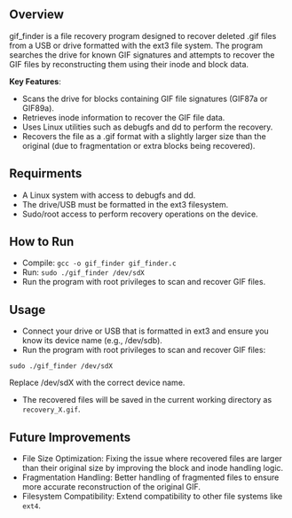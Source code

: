 ## Overview
gif_finder is a file recovery program designed to recover deleted .gif files from a USB or drive formatted with the ext3 file system. The program searches the drive for known GIF signatures and attempts to recover the GIF files by reconstructing them using their inode and block data.

**Key Features**:
 - Scans the drive for blocks containing GIF file signatures (GIF87a or GIF89a).
 - Retrieves inode information to recover the GIF file data.
 - Uses Linux utilities such as debugfs and dd to perform the recovery.
 - Recovers the file as a .gif format with a slightly larger size than the original (due to fragmentation or extra blocks being recovered).

## Requirments
 - A Linux system with access to debugfs and dd.
 - The drive/USB must be formatted in the ext3 filesystem.
 - Sudo/root access to perform recovery operations on the device.

## How to Run
 - Compile: `gcc -o gif_finder gif_finder.c`
 - Run: `sudo ./gif_finder /dev/sdX`
 - Run the program with root privileges to scan and recover GIF files.

## Usage
- Connect your drive or USB that is formatted in ext3 and ensure you know its device name (e.g., /dev/sdb).
- Run the program with root privileges to scan and recover GIF files:
```
sudo ./gif_finder /dev/sdX
```
 Replace /dev/sdX with the correct device name.
 - The recovered files will be saved in the current working directory as `recovery_X.gif`.

## Future Improvements
 - File Size Optimization: Fixing the issue where recovered files are larger than their original size by improving the block and inode handling logic.
 - Fragmentation Handling: Better handling of fragmented files to ensure more accurate reconstruction of the original GIF.
 - Filesystem Compatibility: Extend compatibility to other file systems like `ext4`.
